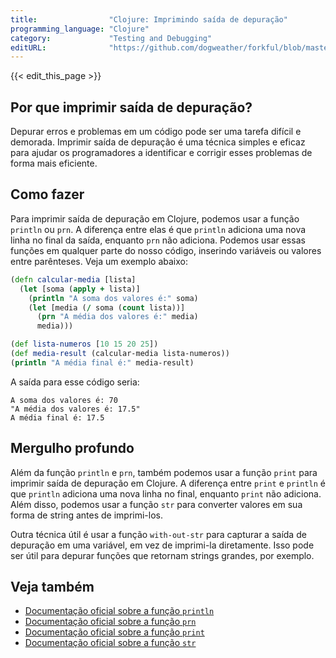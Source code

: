 ```yaml
---
title:                "Clojure: Imprimindo saída de depuração"
programming_language: "Clojure"
category:             "Testing and Debugging"
editURL:              "https://github.com/dogweather/forkful/blob/master/content/pt/clojure/printing-debug-output.md"
---
```


{{< edit_this_page >}}

## Por que imprimir saída de depuração?

Depurar erros e problemas em um código pode ser uma tarefa difícil e demorada. Imprimir saída de depuração é uma técnica simples e eficaz para ajudar os programadores a identificar e corrigir esses problemas de forma mais eficiente.

## Como fazer

Para imprimir saída de depuração em Clojure, podemos usar a função `println` ou `prn`. A diferença entre elas é que `println` adiciona uma nova linha no final da saída, enquanto `prn` não adiciona. Podemos usar essas funções em qualquer parte do nosso código, inserindo variáveis ou valores entre parênteses. Veja um exemplo abaixo:

```Clojure
(defn calcular-media [lista]
  (let [soma (apply + lista)]
    (println "A soma dos valores é:" soma)
    (let [media (/ soma (count lista))]
      (prn "A média dos valores é:" media)
      media)))

(def lista-numeros [10 15 20 25])
(def media-result (calcular-media lista-numeros))
(println "A média final é:" media-result)
```

A saída para esse código seria:

```
A soma dos valores é: 70
"A média dos valores é: 17.5"
A média final é: 17.5
```

## Mergulho profundo

Além da função `println` e `prn`, também podemos usar a função `print` para imprimir saída de depuração em Clojure. A diferença entre `print` e `println` é que `println` adiciona uma nova linha no final, enquanto `print` não adiciona. Além disso, podemos usar a função `str` para converter valores em sua forma de string antes de imprimi-los.

Outra técnica útil é usar a função `with-out-str` para capturar a saída de depuração em uma variável, em vez de imprimi-la diretamente. Isso pode ser útil para depurar funções que retornam strings grandes, por exemplo.

## Veja também

- [Documentação oficial sobre a função `println`](https://clojuredocs.org/clojure.core/println)
- [Documentação oficial sobre a função `prn`](https://clojuredocs.org/clojure.core/prn)
- [Documentação oficial sobre a função `print`](https://clojuredocs.org/clojure.core/print)
- [Documentação oficial sobre a função `str`](https://clojuredocs.org/clojure.core/str)